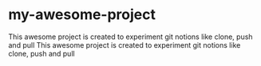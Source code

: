 # my-awesome-project
This awesome project is created to experiment git notions like clone, push and pull
This awesome project is created to experiment git notions like clone, push and pull
